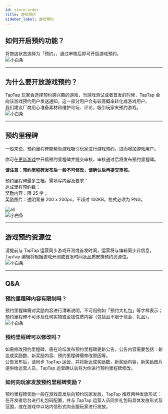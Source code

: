 ```yaml
---
id: store-order
title: 游戏预约
sidebar_label: 游戏预约
---
```


## 如何开启预约功能？

将商店状态选择为「预约」，通过审核后即可开启游戏预约。  
![小白条](https://img.tapimg.com/market/images/c53d78b9b120276b53f82aebb0d01537.png)  

---

## 为什么要开放游戏预约？

TapTap 玩家会选择预约感兴趣的游戏，当游戏测试或者首发的时候，TapTap 会向该游戏预约用户发送通知，这一部分用户会有较高概率转化成游戏用户。  
我们建议厂商用心准备素材和维护论坛、评论，吸引玩家来预约游戏。  
![小白条](https://img.tapimg.com/market/images/c53d78b9b120276b53f82aebb0d01537.png)  

---

## 预约里程碑

一般来说，预约里程碑能帮助游戏吸引玩家进行游戏预约，进而增加游戏用户。  

你可在[更新游戏](https://www.taptap.com/developer/help_docs/7?id=45#document_0)中开启预约里程碑并提交审核，审核通过后将发布预约里程碑。  

**请注意：预约里程碑发布后一般不可修改，请确认后再提交审核。**  

预约里程碑最多三档，需填写内容及要求：  
达成里程预约数；  
奖励内容：限 25 字；  
奖励图片：透明背景 200 x 200px，不超过 100KB，格式必须为 PNG。  

![all](https://img.tapimg.com/market/images/efbcfc42b8d9f8b5b1ca2f354988f8a5.jpg)  
![小白条](https://img.tapimg.com/market/images/c53d78b9b120276b53f82aebb0d01537.png)  

---

## 游戏预约资源位

请提前与 TapTap 运营同步游戏开测或首发时间，运营将与编辑同步此信息，TapTap 编辑将根据游戏开测或首发时间及品质安排预约资源位。  
![小白条](https://img.tapimg.com/market/images/c53d78b9b120276b53f82aebb0d01537.png)  

---

## Q&A
### 预约里程碑内容有限制吗？
预约里程碑需对奖励内容进行清晰说明，不可用例如「预约大礼包」等字样表示；  
预约里程碑不可涉及任何实物或金钱性质内容（包括且不限于现金、礼品）。  
![小白条](https://img.tapimg.com/market/images/c53d78b9b120276b53f82aebb0d01537.png)  

### 预约里程碑可以修改吗？
如需修改预约里程碑，需在论坛发布预约里程碑更新公告，公告内容需要包括：新达成奖励数、新奖励内容、预约里程碑需修改原因等。  
公告发布后，请同步 TapTap 运营，并将新达成奖励数，新奖励内容，新奖励图片提供给运营人员，TapTap 运营确认后将为你进行预约里程碑修改。  

### 如何向玩家发放预约里程碑奖励？
预约里程碑奖励一般在游戏首发后向预约玩家发放，TapTap 推荐两种发放形式：  
在开发者后台进行礼包码配置，并与 TapTap 运营人员同步礼包码具体发放形式及范围，或在游戏中以站内信形式向全服玩家进行发放。  

